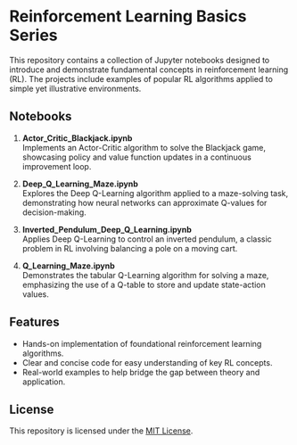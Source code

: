 
# Reinforcement Learning Basics Series

This repository contains a collection of Jupyter notebooks designed to introduce and demonstrate fundamental concepts in reinforcement learning (RL). The projects include examples of popular RL algorithms applied to simple yet illustrative environments.

## Notebooks

1. **Actor_Critic_Blackjack.ipynb**  
   Implements an Actor-Critic algorithm to solve the Blackjack game, showcasing policy and value function updates in a continuous improvement loop.

2. **Deep_Q_Learning_Maze.ipynb**  
   Explores the Deep Q-Learning algorithm applied to a maze-solving task, demonstrating how neural networks can approximate Q-values for decision-making.

3. **Inverted_Pendulum_Deep_Q_Learning.ipynb**  
   Applies Deep Q-Learning to control an inverted pendulum, a classic problem in RL involving balancing a pole on a moving cart.

4. **Q_Learning_Maze.ipynb**  
   Demonstrates the tabular Q-Learning algorithm for solving a maze, emphasizing the use of a Q-table to store and update state-action values.

## Features

- Hands-on implementation of foundational reinforcement learning algorithms.
- Clear and concise code for easy understanding of key RL concepts.
- Real-world examples to help bridge the gap between theory and application.

## License

This repository is licensed under the [MIT License](LICENSE).
